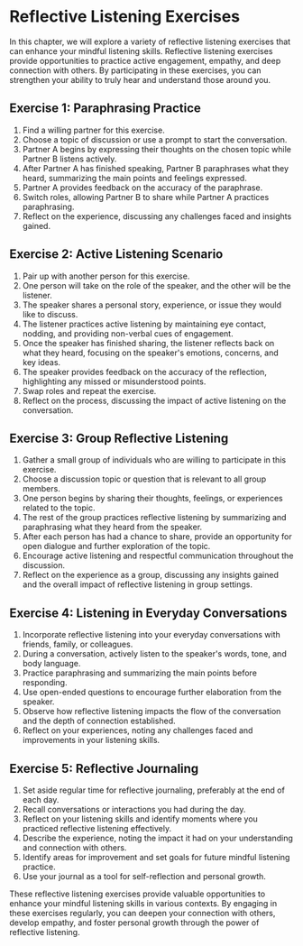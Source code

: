Reflective Listening Exercises
=========================================

In this chapter, we will explore a variety of reflective listening exercises that can enhance your mindful listening skills. Reflective listening exercises provide opportunities to practice active engagement, empathy, and deep connection with others. By participating in these exercises, you can strengthen your ability to truly hear and understand those around you.

**Exercise 1: Paraphrasing Practice**
-------------------------------------

1. Find a willing partner for this exercise.
2. Choose a topic of discussion or use a prompt to start the conversation.
3. Partner A begins by expressing their thoughts on the chosen topic while Partner B listens actively.
4. After Partner A has finished speaking, Partner B paraphrases what they heard, summarizing the main points and feelings expressed.
5. Partner A provides feedback on the accuracy of the paraphrase.
6. Switch roles, allowing Partner B to share while Partner A practices paraphrasing.
7. Reflect on the experience, discussing any challenges faced and insights gained.

**Exercise 2: Active Listening Scenario**
-----------------------------------------

1. Pair up with another person for this exercise.
2. One person will take on the role of the speaker, and the other will be the listener.
3. The speaker shares a personal story, experience, or issue they would like to discuss.
4. The listener practices active listening by maintaining eye contact, nodding, and providing non-verbal cues of engagement.
5. Once the speaker has finished sharing, the listener reflects back on what they heard, focusing on the speaker's emotions, concerns, and key ideas.
6. The speaker provides feedback on the accuracy of the reflection, highlighting any missed or misunderstood points.
7. Swap roles and repeat the exercise.
8. Reflect on the process, discussing the impact of active listening on the conversation.

**Exercise 3: Group Reflective Listening**
------------------------------------------

1. Gather a small group of individuals who are willing to participate in this exercise.
2. Choose a discussion topic or question that is relevant to all group members.
3. One person begins by sharing their thoughts, feelings, or experiences related to the topic.
4. The rest of the group practices reflective listening by summarizing and paraphrasing what they heard from the speaker.
5. After each person has had a chance to share, provide an opportunity for open dialogue and further exploration of the topic.
6. Encourage active listening and respectful communication throughout the discussion.
7. Reflect on the experience as a group, discussing any insights gained and the overall impact of reflective listening in group settings.

**Exercise 4: Listening in Everyday Conversations**
---------------------------------------------------

1. Incorporate reflective listening into your everyday conversations with friends, family, or colleagues.
2. During a conversation, actively listen to the speaker's words, tone, and body language.
3. Practice paraphrasing and summarizing the main points before responding.
4. Use open-ended questions to encourage further elaboration from the speaker.
5. Observe how reflective listening impacts the flow of the conversation and the depth of connection established.
6. Reflect on your experiences, noting any challenges faced and improvements in your listening skills.

**Exercise 5: Reflective Journaling**
-------------------------------------

1. Set aside regular time for reflective journaling, preferably at the end of each day.
2. Recall conversations or interactions you had during the day.
3. Reflect on your listening skills and identify moments where you practiced reflective listening effectively.
4. Describe the experience, noting the impact it had on your understanding and connection with others.
5. Identify areas for improvement and set goals for future mindful listening practice.
6. Use your journal as a tool for self-reflection and personal growth.

These reflective listening exercises provide valuable opportunities to enhance your mindful listening skills in various contexts. By engaging in these exercises regularly, you can deepen your connection with others, develop empathy, and foster personal growth through the power of reflective listening.
